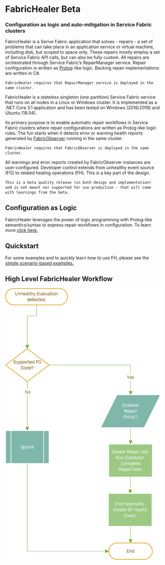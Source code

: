 # FabricHealer Beta
### Configuration as logic and auto-mitigation in Service Fabric clusters

FabricHealer is a Serive Fabric application that solves - repairs - a set of problems that can take place in an application service or virtual machine, including disk, but scoped to space only. These repairs mostly employ a set of Service Fabric API calls, but can also be fully custom. All repairs are orchestrated through Service Fabric’s RepairManager service. Repair configuration is written as [Prolog](http://www.learnprolognow.org/)-like logic. Backing repair implementations are written in C#.

```
FabricHealer requires that RepairManager service is deployed in the same cluster. 
```

FabricHealer is a stateless singleton (one partition) Service Fabric service that runs on all nodes in a Linux or Windows cluster. It is implemented as a .NET Core 3.1 application and has been tested on Windows (2016/2019) and Ubuntu (18.04).  

Its primary purpose is to enable automatic repair workflows in Service Fabric clusters where repair configurations are written as Prolog-like logic rules. The fun starts when it detects error or warning health reports generated by [FabricObserver](https://github.com/microsoft/service-fabric-observer) running in the same cluster. 
```
FabricHealer requires that FabricObserver is deployed in the same cluster. 
```
All warnings and error reports created by FabricObserver instances are user-configured. Developer control extends from unhealthy event source (FO) to related healing operations (FH). This is a key part of the design.  

```
This is a beta quality release (in both design and implementation) 
and is not meant nor supported for use production - that will come with learnings from the beta. 
```

## Configuration as Logic
FabricHealer leverages the power of logic programming with Prolog-like semantics/syntax to express repair workflows in configuration. To learn more [click here.](Documentation/LogicWorkflows.md)

## Quickstart

For some examples and to quickly learn how to use FH, please see the [simple scenario-based examples.](Documentation/Using.md)

## High Level FabricHealer Workflow  

![alt text](FHDT.png "") 
